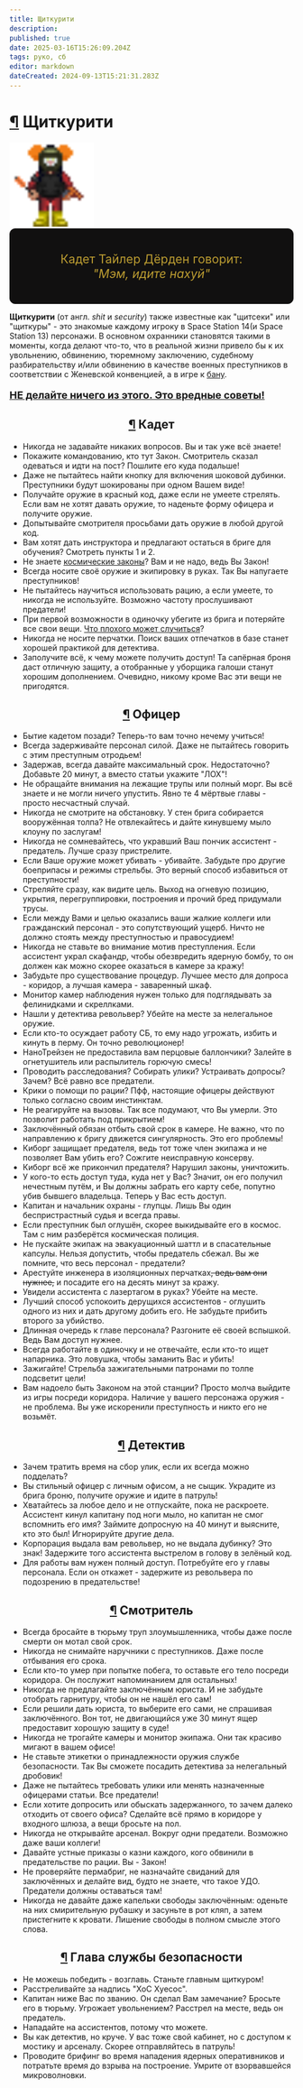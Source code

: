 ```yaml
---
title: Щиткурити
description: 
published: true
date: 2025-03-16T15:26:09.204Z
tags: руко, сб
editor: markdown
dateCreated: 2024-09-13T15:21:31.283Z
---
```


<div><h1 id="щиткурити" class="toc-header"><a class="toc-anchor" href="#щиткурити">¶</a> Щиткурити</h1>
<p>
</p><div class="floatright"><a class="image" title="128"><img alt="chiefmedicalofficer.png" src="/shitcur.png" width="150" height="150"></a></div><div> 


</div><div style="display: flex; flex-flow: column nowrap; border: 1px solid #111010; border-radius: 10px; background-color: #111010; padding: 40px; color: #BB9C31; font-size: 16pt; justify-content: center; align-items: center; max-width: 600px;">
    <div style="text-align: center;">
        Кадет Тайлер Дёрден говорит:
    </div>
    <div style="text-align: center;">
        <i>"Мэм, идите нахуй"</i>
    </div>
</div>
<p>
</p><p><strong>Щиткурити</strong> (от англ. <i>shit</i> и <i>security</i>) также известные как "щитсеки" или "щиткуры" - это знакомые каждому игроку в Space Station 14(и Space Station 13) персонажи. В основном охранники становятся такими в моменты, когда делают что-то, что в реальной жизни привело бы к их увольнению, обвинению, тюремному заключению, судебному разбирательству и/или обвинению в качестве военных преступников в соответствии с Женевской конвенцией, а в игре к <a href="/rules" class="is-internal-link is-valid-page">бану</a>.</p><div>

</div><div>
    <p style="font-size: 18px; font-weight: bold; text-decoration: underline;">НЕ делайте ничего из этого. Это вредные советы!</p>
</div><div>

</div><h2 class="toc-header" style="text-align: center;" id="кадет"><a class="toc-anchor" href="#кадет">¶</a> Кадет</h2>
<ul>
  <li>Никогда не задавайте никаких вопросов. Вы и так уже всё знаете!</li>
  <li>Покажите командованию, кто тут Закон. Смотритель сказал одеваться и идти на пост? Пошлите его куда подальше!</li>
  <li>Даже не пытайтесь найти кнопку для включения шоковой дубинки. Преступники будут шокированы при одном Вашем виде!</li>
  <li>Получайте оружие в красный код, даже если не умеете стрелять. Если вам не хотят давать оружие, то наденьте форму офицера и получите оружие.</li>
  <li>Допытывайте смотрителя просьбами дать оружие в любой другой код.</li>
  <li>Вам хотят дать инструктора и предлагают остаться в бриге для обучения? Смотреть пункты 1 и 2.</li>
  <li>Не знаете <a href="/spacelaw" class="is-internal-link is-valid-page">космические законы</a>? Вам и не надо, ведь Вы Закон!</li>
  <li>Всегда носите своё оружие и экипировку в руках. Так Вы напугаете преступников!</li>
  <li>Не пытайтесь научиться использовать рацию, а если умеете, то никогда не используйте. Возможно частоту прослушивают предатели!</li>
  <li>При первой возможности в одиночку убегите из брига и потеряйте все свои вещи. <a href="/roles/antagonists" class="is-internal-link is-valid-page">Что плохого может случиться</a>?</li>
  <li>Никогда не носите перчатки. Поиск ваших отпечатков в базе станет хорошей практикой для детектива.</li>
  <li>Заполучите всё, к чему можете получить доступ! Та сапёрная броня даст отличную защиту, а отобранные у уборщика галоши станут хорошим дополнением. Очевидно, никому кроме Вас эти вещи не пригодятся.</li>
</ul>
<h2 class="toc-header" style="text-align: center;" id="офицер"><a class="toc-anchor" href="#офицер">¶</a>  Офицер</h2>
<ul>
  <li>Бытие кадетом позади? Теперь-то вам точно нечему учиться!</li>
  <li>Всегда задерживайте персонал силой. Даже не пытайтесь говорить с этим преступным отродьем!</li>
  <li>Задержав, всегда давайте максимальный срок. Недостаточно? Добавьте 20 минут, а вместо статьи укажите "ЛОХ"!</li>
  <li>Не обращайте внимания на лежащие трупы или полный морг. Вы всё знаете и не могли ничего упустить. Явно те 4 мёртвые главы - просто несчастный случай.</li>
  <li>Никогда не смотрите на обстановку. У стен брига собирается вооружённая толпа? Не отвлекайтесь и дайте кинувшему мыло клоуну по заслугам!</li>
  <li>Никогда не сомневайтесь, что укравший Ваш пончик ассистент - предатель. Лучше сразу пристрелите.</li>
  <li>Если Ваше оружие может убивать - убивайте. Забудьте про другие боеприпасы и режимы стрельбы. Это верный способ избавиться от преступности!</li>
  <li>Стреляйте сразу, как видите цель. Выход на огневую позицию, укрытия, перегруппировки, построения и прочий бред придумали трусы.</li>
  <li>Если между Вами и целью оказались ваши жалкие коллеги или гражданский персонал - это сопутствующий ущерб. Ничто не должно стоять между преступностью и правосудием!</li>
  <li>Никогда не ставьте во внимание мотив преступления. Если ассистент украл скафандр, чтобы обезвредить ядерную бомбу, то он должен как можно скорее оказаться в камере за кражу!</li>
  <li>Забудьте про существование процедур. Лучшее место для допроса - коридор, а лучшая камера - заваренный шкаф.</li>
  <li>Монитор камер наблюдения нужен только для подглядывать за фелинидками и скреллками.</li>
  <li>Нашли у детектива револьвер? Убейте на месте за нелегальное оружие.</li>
  <li>Если кто-то осуждает работу СБ, то ему надо угрожать, избить и кинуть в перму. Он точно революционер!</li>
  <li>НаноТрейзен не предоставила вам перцовые баллончики? Залейте в огнетушитель или распылитель горючую смесь!</li>
  <li>Проводить расследования? Собирать улики? Устраивать допросы? Зачем? Всё равно все предатели.</li>
  <li>Крики о помощи по рации? Пфф, настоящие офицеры действуют только согласно своим инстинктам.</li>
  <li>Не реагируйте на вызовы. Так все подумают, что Вы умерли. Это позволит работать под прикрытием!</li>
  <li>Заключённый обязан отбыть свой срок в камере. Не важно, что по направлению к бригу движется сингулярность. Это его проблемы!</li>
  <li>Киборг защищает предателя, ведь тот тоже член экипажа и не позволяет Вам убить его? Сожгите неисправную консерву.</li>
  <li>Киборг всё же прикончил предателя? Нарушил законы, уничтожить.</li>
  <li>У кого-то есть доступ туда, куда нет у Вас? Значит, он его получил нечестным путём, и Вы должны забрать его карту себе, попутно убив бывшего владельца. Теперь у Вас есть доступ.</li>
  <li>Капитан и начальник охраны - глупцы. Лишь Вы один беспристрастный судья и всегда правы.</li>
  <li>Если преступник был оглушён, скорее выкидывайте его в космос. Там с ним разберётся космическая полиция.</li>
  <li>Не пускайте экипаж на эвакуационный шаттл и в спасательные капсулы. Нельзя допустить, чтобы предатель сбежал. Вы же помните, что весь персонал - предатели?</li>
  <li>Арестуйте инженера в изоляционных перчатках<s>, ведь вам они нужнее,</s> и посадите его на десять минут за кражу.</li>
  <li>Увидели ассистента с лазертагом в руках? Убейте на месте.</li>
  <li>Лучший способ успокоить дерущихся ассистентов - оглушить одного из них и дать другому добить его. Не забудьте прибить второго за убийство.</li>
  <li>Длинная очередь к главе персонала? Разгоните её своей вспышкой. Ведь Вам доступ нужнее.</li>
  <li>Всегда работайте в одиночку и не отвечайте, если кто-то ищет напарника. Это ловушка, чтобы заманить Вас и убить!</li>
  <li>Зажигайте! Стрельба зажигательными патронами по толпе подсветит цели!</li>
  <li>Вам надоело быть Законом на этой станции? Просто молча выйдите из игры посреди коридора. Наличие у вашего персонажа оружия - не проблема. Вы уже искоренили преступность и никто его не возьмёт.</li>
</ul>
<h2 class="toc-header" style="text-align: center;" id="детектив"><a class="toc-anchor" href="#детектив">¶</a>  Детектив</h2>
<ul>
  <li>Зачем тратить время на сбор улик, если их всегда можно подделать?</li>
  <li>Вы стильный офицер с личным офисом, а не сыщик. Украдите из брига броню, получите оружие и идите в патруль!</li>
  <li>Хватайтесь за любое дело и не отпускайте, пока не раскроете. Ассистент кинул капитану под ноги мыло, но капитан не смог вспомнить его имя? Займите допросную на 40 минут и выясните, кто это был! Игнорируйте другие дела.</li>
  <li>Корпорация выдала вам револьвер, но не выдала дубинку? Это знак! Задержите того ассистента выстрелом в голову в зелёный код.</li>
  <li>Для работы вам нужен полный доступ. Потребуйте его у главы персонала. Если он откажет - задержите из револьвера по подозрению в предательстве!</li>
</ul>
<h2 class="toc-header" style="text-align: center;" id="смотритель"><a class="toc-anchor" href="#смотритель">¶</a>  Смотритель</h2>
<ul>
  <li>Всегда бросайте в тюрьму труп злоумышленника, чтобы даже после смерти он мотал свой срок.</li>
  <li>Никогда не снимайте наручники с преступников. Даже после отбывания его срока.</li>
  <li>Если кто-то умер при попытке побега, то оставьте его тело посреди коридора. Он послужит напоминанием для остальных!</li>
  <li>Никогда не предлагайте заключённым юриста. И не забудьте отобрать гарнитуру, чтобы он не нашёл его сам!</li>
  <li>Если решили дать юриста, то выберите его сами, не спрашивая заключённого. Вон тот, не двигающийся уже 30 минут ящер предоставит хорошую защиту в суде!</li>
  <li>Никогда не трогайте камеры и монитор экипажа. Они так красиво мигают в вашем офисе!</li>
  <li>Не ставьте этикетки о принадлежности оружия службе безопасности. Так Вы сможете посадить детектива за нелегальный дробовик!</li>
  <li>Даже не пытайтесь требовать улики или менять назначенные офицерами статьи. Все предатели!</li>
  <li>Если хотите допросить или обыскать задержанного, то зачем далеко отходить от своего офиса? Сделайте всё прямо в коридоре у входного шлюза, а вещи бросьте на пол.</li>
  <li>Никогда не открывайте арсенал. Вокруг одни предатели. Возможно даже ваши коллеги!</li>
  <li>Давайте устные приказы о казни каждого, кого обвинили в предательстве по рации. Вы - Закон!</li>
  <li>Не проверяйте пермабриг, не назначайте свиданий для заключённых и делайте вид, будто не знаете, что такое УДО. Предатели должны оставаться там!</li>
  <li>Никогда не давайте даже капельки свободы заключённым: оденьте на них смирительную рубашку и засуньте в рот кляп, а затем пристегните к кровати. Лишение свободы в полном смысле этого слова.</li>
</ul>
<h2 class="toc-header" style="text-align: center;" id="глава-службы-безопасности"><a class="toc-anchor" href="#глава-службы-безопасности">¶</a>  Глава службы безопасности</h2>
<ul>
  <li>Не можешь победить - возглавь. Станьте главным щиткуром!</li>
  <li>Расстреливайте за надпись "ХоС Хуесос".</li>
  <li>Капитан ниже Вас по званию. Он сделал Вам замечание? Бросьте его в тюрьму. Угрожает увольнением? Расстрел на месте, ведь он предатель.</li>
  <li>Нападайте на ассистентов, потому что можете.</li>
  <li>Вы как детектив, но круче. У вас тоже свой кабинет, но с доступом к мостику и арсеналу. Скорее отправляйтесь в патруль!</li>
  <li>Проводите брифинг во время нападения ядерных оперативников и потратьте время до взрыва на построение. Умрите от взорвавшейся микроволновки.</li>
</ul>
</div>